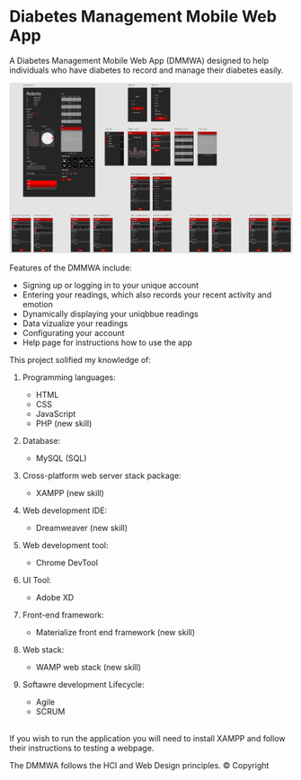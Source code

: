 # Diabetes Management Mobile Web App

A Diabetes Management Mobile Web App (DMMWA) designed to help individuals who have diabetes to record and manage their diabetes easily.

![](wireframe_github.PNG)

Features of the DMMWA include:
* Signing up or logging in to your unique account
* Entering your readings, which also records your recent activity and emotion
* Dynamically displaying your uniqbbue readings
* Data vizualize your readings
* Configurating your account
* Help page for instructions how to use the app

This project solified my knowledge of:

 1) Programming languages:
    *	HTML 
    * CSS 
    * JavaScript 
    *	PHP (new skill)

 2) Database:
    *	MySQL (SQL)

 3) Cross-platform web server stack package:
    *	XAMPP (new skill)
    
 4) Web development IDE:
    *	Dreamweaver (new skill)

 5) Web development tool:
    * Chrome DevTool
  
 6) UI Tool:
    * Adobe XD

 7) Front-end framework:
    *	Materialize front end framework (new skill)

 8) Web stack:
    * WAMP web stack (new skill)

 9) Softawre development Lifecycle:
    * Agile
    * SCRUM   
<br>    
If you wish to run the application you will need to install XAMPP and follow their instructions to testing a webpage.

The DMMWA follows the HCI and Web Design principles.
© Copyright



